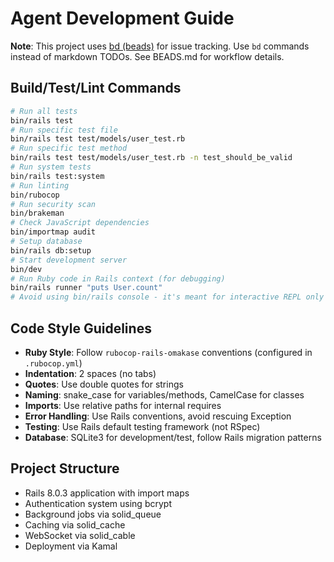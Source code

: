 # Agent Development Guide

**Note**: This project uses [bd (beads)](https://github.com/steveyegge/beads)
for issue tracking. Use `bd` commands instead of markdown TODOs.
See BEADS.md for workflow details.

## Build/Test/Lint Commands
```bash
# Run all tests
bin/rails test
# Run specific test file
bin/rails test test/models/user_test.rb
# Run specific test method
bin/rails test test/models/user_test.rb -n test_should_be_valid
# Run system tests
bin/rails test:system
# Run linting
bin/rubocop
# Run security scan
bin/brakeman
# Check JavaScript dependencies
bin/importmap audit
# Setup database
bin/rails db:setup
# Start development server
bin/dev
# Run Ruby code in Rails context (for debugging)
bin/rails runner "puts User.count"
# Avoid using bin/rails console - it's meant for interactive REPL only
```

## Code Style Guidelines

- **Ruby Style**: Follow `rubocop-rails-omakase` conventions (configured in `.rubocop.yml`)
- **Indentation**: 2 spaces (no tabs)
- **Quotes**: Use double quotes for strings
- **Naming**: snake_case for variables/methods, CamelCase for classes
- **Imports**: Use relative paths for internal requires
- **Error Handling**: Use Rails conventions, avoid rescuing Exception
- **Testing**: Use Rails default testing framework (not RSpec)
- **Database**: SQLite3 for development/test, follow Rails migration patterns

## Project Structure

- Rails 8.0.3 application with import maps
- Authentication system using bcrypt
- Background jobs via solid_queue
- Caching via solid_cache
- WebSocket via solid_cable
- Deployment via Kamal
